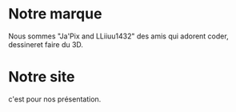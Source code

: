 # Notre marque
Nous sommes "Ja'Pix and LLiiuu1432" des amis qui adorent coder, dessineret faire du 3D.

# Notre site
c'est pour nos présentation.
